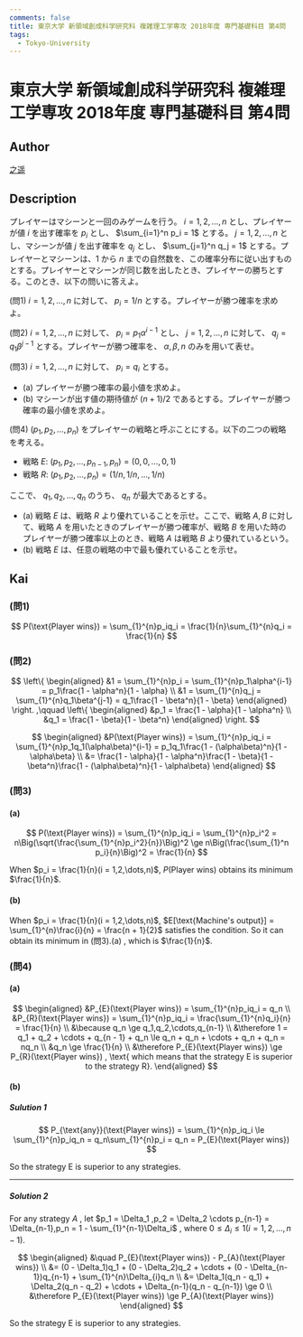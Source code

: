 ```yaml
---
comments: false
title: 東京大学 新領域創成科学研究科 複雑理工学専攻 2018年度 専門基礎科目 第4問 
tags:
  - Tokyo-University
---
```

# 東京大学 新領域創成科学研究科 複雑理工学専攻 2018年度 専門基礎科目 第4問


## **Author**
[之遥](https://www.zhihu.com/people/zhao-yue-70-84)

## **Description**
プレイヤーはマシーンと一回のみゲームを行う。 $i = 1, 2, \dots, n$ とし、プレイヤーが値 $i$ を出す確率を $p_i$ とし、 $\sum_{i=1}^n p_i = 1$ とする。 $j = 1, 2, \dots, n$ とし、マシーンが値 $j$ を出す確率を $q_j$ とし、 $\sum_{j=1}^n q_j = 1$ とする。プレイヤーとマシーンは、$1$ から $n$ までの自然数を、この確率分布に従い出すものとする。プレイヤーとマシーンが同じ数を出したとき、プレイヤーの勝ちとする。このとき、以下の問いに答えよ。

(問1)
$i = 1, 2, \dots, n$ に対して、 $p_i = 1/n$ とする。プレイヤーが勝つ確率を求めよ。

(問2)
$i = 1, 2, \dots, n$ に対して、 $p_i = p_1 \alpha^{i-1}$ とし、 $j = 1, 2, \dots, n$ に対して、 $q_j = q_1 \beta^{j-1}$ とする。プレイヤーが勝つ確率を、 $\alpha, \beta, n$ のみを用いて表せ。

(問3)
$i = 1, 2, \dots, n$ に対して、 $p_i = q_i$ とする。
- (a) プレイヤーが勝つ確率の最小値を求めよ。
- (b) マシーンが出す値の期待値が $(n + 1)/2$ であるとする。プレイヤーが勝つ確率の最小値を求めよ。

(問4)
$(p_1, p_2, \dots, p_n)$ をプレイヤーの戦略と呼ぶことにする。以下の二つの戦略を考える。
- 戦略 $E$: $(p_1, p_2, \dots, p_{n-1}, p_n) = (0, 0, \dots, 0, 1)$
- 戦略 $R$: $(p_1, p_2, \dots, p_n) = (1/n, 1/n, \dots, 1/n)$

ここで、 $q_1, q_2, \dots, q_n$ のうち、 $q_n$ が最大であるとする。
- (a) 戦略 $E$ は、戦略 $R$ より優れていることを示せ。ここで、戦略 $A, B$ に対して、戦略 $A$ を用いたときのプレイヤーが勝つ確率が、戦略 $B$ を用いた時のプレイヤーが勝つ確率以上のとき、戦略 $A$ は戦略 $B$ より優れているという。
- (b) 戦略 $E$ は、任意の戦略の中で最も優れていることを示せ。

## **Kai**
### (問1)

$$
P(\text{Player wins}) = \sum_{1}^{n}p_iq_i = \frac{1}{n}\sum_{1}^{n}q_i = \frac{1}{n}
$$

### (問2)

$$
\left\{
\begin{aligned}
&1 = \sum_{1}^{n}p_i = \sum_{1}^{n}p_1\alpha^{i-1} = p_1\frac{1 - \alpha^n}{1 - \alpha} \\
&1 = \sum_{1}^{n}q_j = \sum_{1}^{n}q_1\beta^{j-1} = q_1\frac{1 - \beta^n}{1 - \beta}
\end{aligned}
\right. ,\qquad
\left\{
\begin{aligned}
&p_1 = \frac{1 - \alpha}{1 - \alpha^n} \\
&q_1 = \frac{1 - \beta}{1 - \beta^n}
\end{aligned}
\right.
$$

$$
\begin{aligned}
&P(\text{Player wins}) = \sum_{1}^{n}p_iq_i = \sum_{1}^{n}p_1q_1(\alpha\beta)^{i-1} = p_1q_1\frac{1 - (\alpha\beta)^n}{1 - \alpha\beta} \\
&= \frac{1 - \alpha}{1 - \alpha^n}\frac{1 - \beta}{1 - \beta^n}\frac{1 - (\alpha\beta)^n}{1 - \alpha\beta}
\end{aligned}
$$

### (問3)
#### (a)
$$
P(\text{Player wins}) = \sum_{1}^{n}p_iq_i = \sum_{1}^{n}p_i^2 = n\Big(\sqrt{\frac{\sum_{1}^{n}p_i^2}{n}}\Big)^2 \ge n\Big(\frac{\sum_{1}^n p_i}{n}\Big)^2 = \frac{1}{n}
$$

When $p_i = \frac{1}{n}(i = 1,2,\dots,n)$, $P(\text{Player wins})$ obtains its minimum $\frac{1}{n}$.

#### (b)
When $p_i = \frac{1}{n}(i = 1,2,\dots,n)$, $E[\text{Machine's output}] = \sum_{1}^{n}\frac{i}{n} = \frac{n + 1}{2}$ satisfies the condition. So it can obtain its minimum in (問3).(a) , which is $\frac{1}{n}$.

### (問4)
#### (a)

$$
\begin{aligned}
&P_{E}(\text{Player wins}) = \sum_{1}^{n}p_iq_i = q_n \\
&P_{R}(\text{Player wins}) = \sum_{1}^{n}p_iq_i = \frac{\sum_{1}^{n}q_i}{n} = \frac{1}{n} \\
&\because q_n \ge q_1,q_2,\cdots,q_{n-1} \\
&\therefore 1 = q_1 + q_2 + \cdots + q_{n - 1} + q_n \le q_n + q_n + \cdots + q_n + q_n = nq_n \\
&q_n \ge \frac{1}{n} \\
&\therefore P_{E}(\text{Player wins}) \ge P_{R}(\text{Player wins}) , \text{ which means that the strategy E is superior to the strategy R}.
\end{aligned}
$$

#### (b)
##### Sulution 1

$$
P_{\text{any}}(\text{Player wins}) = \sum_{1}^{n}p_iq_i \le \sum_{1}^{n}p_iq_n = q_n\sum_{1}^{n}p_i = q_n = P_{E}(\text{Player wins})
$$

So the strategy E is superior to any strategies.

--------------------

##### Solution 2

For any strategy $A$ , let $p_1 = \Delta_1 ,p_2 = \Delta_2 \cdots p_{n-1} = \Delta_{n-1},p_n = 1 - \sum_{1}^{n-1}\Delta_i$ , where $0 \le \Delta_i \le 1(i=1,2,\dots,n-1)$.

$$
\begin{aligned}
&\quad P_{E}(\text{Player wins}) - P_{A}(\text{Player wins}) \\
&= (0 - \Delta_1)q_1 + (0 - \Delta_2)q_2 + \cdots + (0 - \Delta_{n-1})q_{n-1} + \sum_{1}^{n}\Delta_{i}q_n \\
&= \Delta_1(q_n - q_1) + \Delta_2(q_n - q_2) + \cdots + \Delta_{n-1}(q_n - q_{n-1}) \ge 0 \\
&\therefore P_{E}(\text{Player wins}) \ge P_{A}(\text{Player wins})
\end{aligned}
$$

So the strategy E is superior to any strategies.